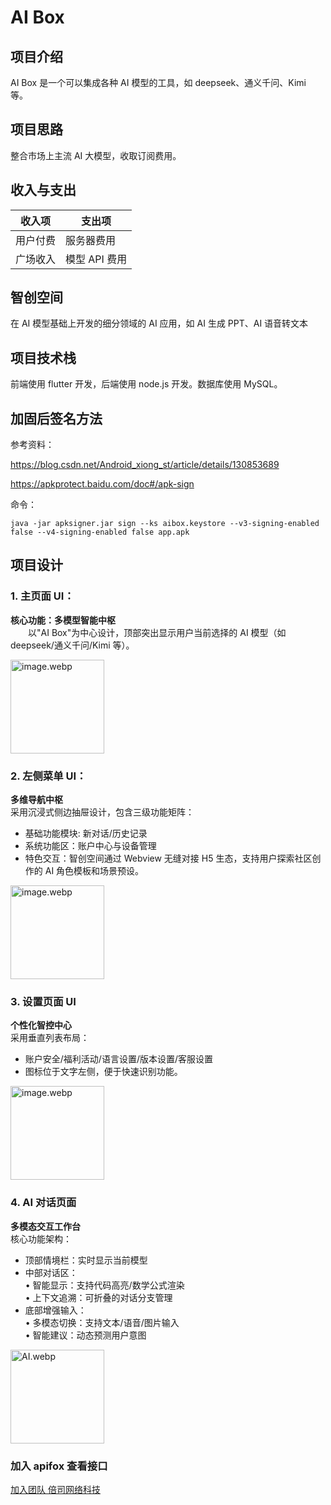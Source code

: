 # AI Box

## 项目介绍

AI Box 是一个可以集成各种 AI 模型的工具，如 deepseek、通义千问、Kimi 等。

## 项目思路

整合市场上主流 AI 大模型，收取订阅费用。

## 收入与支出

| 收入项   | 支出项        |
| -------- | ------------- |
| 用户付费 | 服务器费用    |
| 广场收入 | 模型 API 费用 |

## 智创空间

在 AI 模型基础上开发的细分领域的 AI 应用，如 AI 生成 PPT、AI 语音转文本

## 项目技术栈

前端使用 flutter 开发，后端使用 node.js 开发。数据库使用 MySQL。

## 加固后签名方法

参考资料：

https://blog.csdn.net/Android_xiong_st/article/details/130853689

https://apkprotect.baidu.com/doc#/apk-sign

命令：

```shell
java -jar apksigner.jar sign --ks aibox.keystore --v3-signing-enabled false --v4-signing-enabled false app.apk
```

## 项目设计

### 1. 主页面 UI：

**核心功能：多模型智能中枢**  
&emsp;&emsp;以"AI Box"为中心设计，顶部突出显示用户当前选择的 AI 模型（如 deepseek/通义千问/Kimi 等）。

<a href="https://postimg.cc/HVm0nspw">
  <img src="https://i.postimg.cc/02MVtbFB/image.webp" alt="image.webp" width="150" />
</a>

### 2. 左侧菜单 UI：

**多维导航中枢**  
采用沉浸式侧边抽屉设计，包含三级功能矩阵：

- 基础功能模块: 新对话/历史记录
- 系统功能区：账户中心与设备管理
- 特色交互：智创空间通过 Webview 无缝对接 H5 生态，支持用户探索社区创作的 AI 角色模板和场景预设。

<a href="https://postimg.cc/8JDKSdnv">
  <img src="https://i.postimg.cc/nz96q043/image.webp" alt="image.webp" width="150" />
</a>

### 3. 设置页面 UI

**个性化智控中心**  
采用垂直列表布局：

- 账户安全/福利活动/语言设置/版本设置/客服设置
- 图标位于文字左侧，便于快速识别功能。

<a href="https://postimg.cc/VJ6C0J2C">
  <img src="https://i.postimg.cc/sgP98Scw/image.webp" alt="image.webp" width="150" />
</a>

### 4. AI 对话页面

**多模态交互工作台**  
核心功能架构：

- 顶部情境栏：实时显示当前模型
- 中部对话区：  
  • 智能显示：支持代码高亮/数学公式渲染  
  • 上下文追溯：可折叠的对话分支管理
- 底部增强输入：  
  • 多模态切换：支持文本/语音/图片输入  
  • 智能建议：动态预测用户意图

<a href="https://postimg.cc/c6BhQ8k9">
  <img src="https://i.postimg.cc/CMW2pGGg/AI.webp" alt="AI.webp" width="150" />
</a>

### 加入 apifox 查看接口

[加入团队 倍司网络科技](https://app.apifox.com/invite?token=fRofJiPuhreDpx2qo9TYN)

